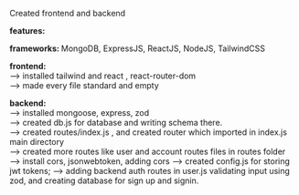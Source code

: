 Created frontend and backend

<b>features:</b>


<b>frameworks: </b>
MongoDB, ExpressJS, ReactJS, NodeJS, TailwindCSS

<b>frontend: <br> </b>
--> installed tailwind and react , react-router-dom <br>
--> made every file standard and empty <br>

<b>backend: <br></b>
--> installed mongoose, express, zod <br>
--> created db.js for database and writing schema there.<br>
--> created routes/index.js , and created router which imported in index.js main directory <br>
--> created more routes like user and account routes files in routes folder <br>
--> install cors, jsonwebtoken, adding cors
--> created config.js for storing jwt tokens;
--> adding backend auth routes  in user.js validating input using zod, and creating database for sign up and signin.